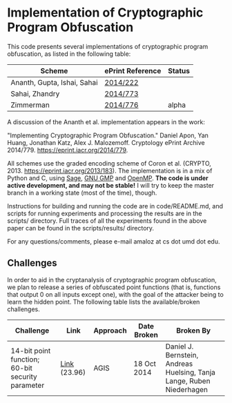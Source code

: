 # Implementation of Cryptographic Program Obfuscation

This code presents several implementations of cryptographic program obfuscation,
as listed in the following table:

Scheme | ePrint Reference | Status
------ | ---------------- | ------
Ananth, Gupta, Ishai, Sahai | [2014/222](https://eprint.iacr.org/2014/222) |
Sahai, Zhandry | [2014/773](https://eprint.iacr.org/2014/773) |
Zimmerman | [2014/776](https://eprint.iacr.org/2014/776) | alpha

A discussion of the Ananth et al. implementation appears in the work:

"Implementing Cryptographic Program Obfuscation." Daniel Apon, Yan Huang,
Jonathan Katz, Alex J. Malozemoff. Cryptology ePrint Archive 2014/779.
https://eprint.iacr.org/2014/779.

All schemes use the graded encoding scheme of Coron et al. (CRYPTO,
2013. https://eprint.iacr.org/2013/183).  The implementation is in a mix of
Python and C, using [Sage](http://sagemath.org), [GNU GMP](https://gmplib.org)
and [OpenMP](http://openmp.org).  <b>The code is under active development, and
may not be stable!</b> I will try to keep the master branch in a working state
(most of the time), though.

Instructions for building and running the code are in code/README.md, and
scripts for running experiments and processing the results are in the scripts/
directory.  Full traces of all the experiments found in the above paper can be
found in the scripts/results/ directory.

For any questions/comments, please e-mail amaloz at cs dot umd dot edu.

## Challenges

In order to aid in the cryptanalysis of cryptographic program obfuscation, we
plan to release a series of obfuscated point functions (that is, functions that
output 0 on all inputs except one), with the goal of the attacker being to learn
the hidden point.  The following table lists the available/broken challenges.

Challenge | Link | Approach | Date Broken | Broken By
--------- | ---- | -------- | ----------- | ---------
14-bit point function; 60-bit security parameter | [Link](https://www.dropbox.com/s/85d03o0ny3b1c0c/point-14.circ.obf.60.zip) (23.96) | AGIS | 18 Oct 2014 | Daniel J. Bernstein, Andreas Huelsing, Tanja Lange, Ruben Niederhagen

